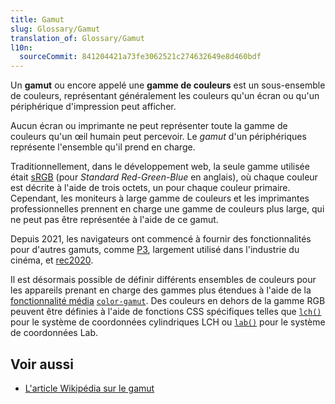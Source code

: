 ```yaml
---
title: Gamut
slug: Glossary/Gamut
translation_of: Glossary/Gamut
l10n:
  sourceCommit: 841204421a73fe3062521c274632649e8d460bdf
---
```

Un **gamut** ou encore appelé une **gamme de couleurs** est un sous-ensemble de couleurs, représentant généralement les couleurs qu'un écran ou qu'un périphérique d'impression peut afficher.

Aucun écran ou imprimante ne peut représenter toute la gamme de couleurs qu'un œil humain peut percevoir. Le _gamut_ d'un périphériques représente l'ensemble qu'il prend en charge.

Traditionnellement, dans le développement web, la seule gamme utilisée était [sRGB](https://fr.wikipedia.org/wiki/SRGB) (pour <i lang="en">Standard Red-Green-Blue</i> en anglais), où chaque couleur est décrite à l'aide de trois octets, un pour chaque couleur primaire. Cependant, les moniteurs à large gamme de couleurs et les imprimantes professionnelles prennent en charge une gamme de couleurs plus large, qui ne peut pas être représentée à l'aide de ce gamut.

Depuis 2021, les navigateurs ont commencé à fournir des fonctionnalités pour d'autres gamuts, comme [P3](https://fr.wikipedia.org/wiki/DCI-P3), largement utilisé dans l'industrie du cinéma, et [rec2020](https://fr.wikipedia.org/wiki/Rec._2020).

Il est désormais possible de définir différents ensembles de couleurs pour les appareils prenant en charge des gammes plus étendues à l'aide de la [fonctionnalité média](fr/docs/Web/CSS/Media_Queries/Using_media_queries) [`color-gamut`](/fr/docs/Web/CSS/@media/color-gamut). Des couleurs en dehors de la gamme RGB peuvent être définies à l'aide de fonctions CSS spécifiques telles que [`lch()`](/fr/docs/Web/CSS/color_value/lch) pour le système de coordonnées cylindriques LCH ou [`lab()`](/fr/docs/Web/CSS/color_value/lab) pour le système de coordonnées Lab.

## Voir aussi

- [L'article Wikipédia sur le gamut](https://fr.wikipedia.org/wiki/Gamut)
